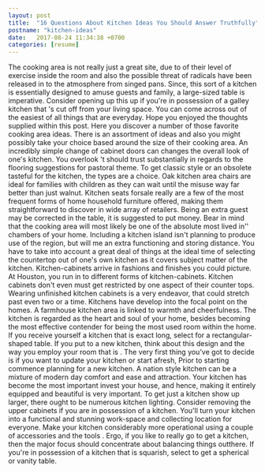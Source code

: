 ```yaml
---
layout: post
title:  "16 Questions About Kitchen Ideas You Should Answer Truthfully"
postname: "kitchen-ideas"
date:   2017-08-24 11:34:38 +0700
categories: [resume]
---
```

The cooking area is not really just a great site, due to of their level of exercise inside the room and also the possible threat of radicals have been released in to the atmosphere from singed pans. Since, this sort of a kitchen is essentially designed to amuse guests and family, a large-sized table is imperative. Consider opening up this up if you're in possession of a galley kitchen that 's cut off from your living space. You can come across out of the easiest of all things that are everyday. Hope you enjoyed the thoughts supplied within this post. Here you discover a number of those favorite cooking area ideas. There is an assortment of ideas and also you might possibly take your choice based around the size of their cooking area. An incredibly simple change of cabinet doors can changes the overall look of one's kitchen. You overlook 't should trust substantially in regards to the flooring suggestions for pastoral theme. To get classic style or an obsolete tasteful for the kitchen, the types are a choice. Oak kitchen area chairs are ideal for families with children as they can wait until the misuse way far better than just walnut. Kitchen seats forsale really are a few of the most frequent forms of home household furniture offered, making them straightforward to discover in wide array of retailers. Being an extra guest may be corrected in the table, it is suggested to put money. Bear in mind that the cooking area will most likely be one of the absolute most lived in'' chambers of your home. Including a kitchen island isn't planning to produce use of the region, but will me an extra functioning and storing distance. You have to take into account a great deal of things at the ideal time of selecting the countertop out of one's own kitchen as it covers subject matter of the kitchen. Kitchen-cabinets arrive in fashions and finishes you could picture. At Houston, you run in to different forms of kitchen-cabinets. Kitchen cabinets don't even must get restricted by one aspect of their counter tops. Wearing unfinished kitchen cabinets is a very endeavor, that could stretch past even two or a time. Kitchens have develop into the focal point on the homes. A farmhouse kitchen area is linked to warmth and cheerfulness. The kitchen is regarded as the heart and soul of your home, besides becoming the most effective contender for being the most used room within the home. If you receive yourself a kitchen that is exact long, select for a rectangular-shaped table. If you put to a new kitchen, think about this design and the way you employ your room that is . The very first thing you've got to decide is if you want to update your kitchen or start afresh, Prior to starting commence planning for a new kitchen. A nation style kitchen can be a mixture of modern day comfort and ease and attraction. Your kitchen has become the most important invest your house, and hence, making it entirely equipped and beautiful is very important. To get just a kitchen show up larger, there ought to be numerous kitchen lighting. Consider removing the upper cabinets if you are in possession of a kitchen. You'll turn your kitchen into a functional and stunning work-space and collecting location for everyone. Make your kitchen considerably more operational using a couple of accessories and the tools . Ergo, if you like to really go to get a kitchen, then the major focus should concentrate about balancing things outthere. If you're in possession of a kitchen that is squarish, select to get a spherical or vanity table.
